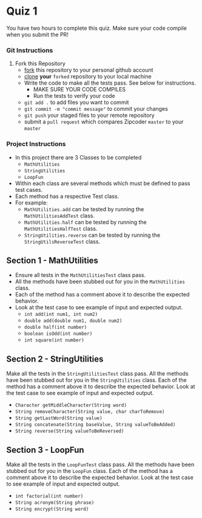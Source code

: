 # Quiz 1
You have two hours to complete this quiz. Make sure your code compile when you submit the PR!

### **Git Instructions**

1. Fork this Repository
    * [fork](https://help.github.com/articles/fork-a-repo/) this repository to your personal github account
    * [clone](https://help.github.com/articles/cloning-a-repository/) **your** `forked` repository to your local machine
    * Write the code to make all the tests pass. See below for instructions.
      * MAKE SURE YOUR CODE COMPILES
      * Run the tests to verify your code
    * `git add .` to add files you want to commit
    * `git commit -m "commit message"` to commit your changes
    * `git push` your staged files to your remote repository
    * submit a `pull request` which compares Zipcoder `master` to your `master`


### **Project Instructions**
* In this project there are 3 Classes to be completed
  * `MathUtilities`
  * `StringUtilities`
  * `LoopFun`
* Within each class are several methods which must be defined to pass test cases.
* Each method has a respective Test class.
* For example:
  * `MathUtilities.add` can be tested by running the `MathUtilitiesAddTest` class.
  * `MathUtilities.half` can be tested by running the `MathUtilitiesHalfTest` class.
  * `StringUtilities.reverse` can be tested by running the `StringUtilsReverseTest` class.

## Section 1 - MathUtilities
* Ensure all tests in the `MathUtilitiesTest` class pass.
* All the methods have been stubbed out for you in the `MathUtilities` class.
* Each of the method has a comment above it to describe the expected behavior.
* Look at the test case to see example of input and expected output.
  - `int add(int num1, int num2)`
  - `double add(double num1, double num2)`
  - `double half(int number)`
  - `boolean isOdd(int number)`
  - `int square(int number)`

## Section 2 - StringUtilities
Make all the tests in the `StringUtilitiesTest` class pass. All the methods have been stubbed out for you in the `StringUtilities` class. Each of the method has a comment above it to describe the expected behavior. Look at the test case to see example of input and expected output.

  - `Character getMiddleCharacter(String word)`
  - `String removeCharacter(String value, char charToRemove)`
  - `String getLastWord(String value)`
  - `String concatenate(String baseValue, String valueToBeAdded)`
  - `String reverse(String valueToBeReversed)`

## Section 3 - LoopFun
Make all the tests in the `LoopFunTest` class pass. All the methods have been stubbed
out for you in the `LoopFun` class.
Each of the method has a comment above it to describe the expected behavior.
Look at the test case to see example of input and expected output.

  - `int factorial(int number)`
  - `String acronym(String phrase)`
  - `String encrypt(String word)`
